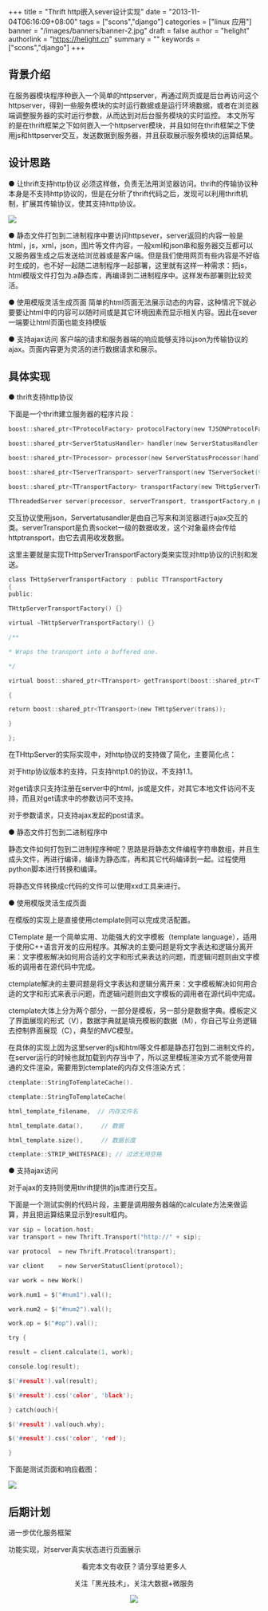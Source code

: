 +++
title = "Thrift http嵌入sever设计实现"
date = "2013-11-04T06:16:09+08:00"
tags = ["scons","django"]
categories = ["linux 应用"]
banner = "/images/banners/banner-2.jpg"
draft = false
author = "helight"
authorlink = "https://helight.cn"
summary = ""
keywords = ["scons","django"]
+++

## 背景介绍

在服务器模块程序种嵌入一个简单的httpserver，再通过网页或是后台再访问这个httpserver，得到一些服务模块的实时运行数据或是运行环境数据，或者在浏览器端调整服务器的实时运行参数，从而达到对后台服务模块的实时监控。 本文所写的是在thrift框架之下如何嵌入一个httpserver模块，并且如何在thrift框架之下使用js和httpserver交互，发送数据到服务器，并且获取展示服务模块的运算结果。
<!--more-->
## 设计思路
● 让thrift支持http协议 必须这样做，负责无法用浏览器访问。thrift的传输协议种本身是不支持http协议的，但是在分析了thrift代码之后，发现可以利用thrift机制，扩展其传输协议，使其支持http协议。 

![](../../imgs/2013/11/thrift.png)

● 静态文件打包到二进制程序中要访问httpsever，server返回的内容一般是html，js，xml，json，图片等文件内容，一般xml和json串和服务器交互都可以又服务器生成之后发送给浏览器或是客户端。但是我们使用网页有些内容是不好临时生成的，也不好一起随二进制程序一起部署，这里就有这样一种需求：把js，html模版文件打包为.a静态库，再编译到二进制程序中。这样发布部署则比较灵活。 

● 使用模版灵活生成页面 简单的html页面无法展示动态的内容，这种情况下就必要要让html中的内容可以随时间或是其它环境因素而显示相关内容。因此在sever一端要让html页面也能支持模版 

● 支持ajax访问 客户端的请求和服务器端的响应能够支持以json为传输协议的ajax。页面内容更为灵活的进行数据请求和展示。

## 具体实现
● thrift支持http协议

下面是一个thrift建立服务器的程序片段：
```c
boost::shared_ptr<TProtocolFactory> protocolFactory(new TJSONProtocolFactory());

boost::shared_ptr<ServerStatusHandler> handler(new ServerStatusHandler());

boost::shared_ptr<TProcessor> processor(new ServerStatusProcessor(handler));

boost::shared_ptr<TServerTransport> serverTransport(new TServerSocket(9090));

boost::shared_ptr<TTransportFactory> transportFactory(new THttpServerTransportFactory());

TThreadedServer server(processor, serverTransport, transportFactory,n protocolFactory);
```

交互协议使用json，Servertatusandler是由自己写来和浏览器进行ajax交互的类。serverTransport是负责socket一级的数据收发，这个对象最终会传给httptransport，由它去调用收发数据。

这里主要就是实现THttpServerTransportFactory类来实现对http协议的识别和发送。
```c
class THttpServerTransportFactory : public TTransportFactory
{
public:

THttpServerTransportFactory() {}

virtual ~THttpServerTransportFactory() {}

/**

* Wraps the transport into a buffered one.

*/

virtual boost::shared_ptr<TTransport> getTransport(boost::shared_ptr<TTransport> trans)

{

return boost::shared_ptr<TTransport>(new THttpServer(trans));

}

};
```
在THttpServer的实际实现中，对http协议的支持做了简化，主要简化点：

对于http协议版本的支持，只支持http1.0的协议，不支持1.1。

对get请求只支持注册在server中的html，js或是文件，对其它本地文件访问不支持，而且对get请求中的参数访问不支持。

对于参数请求，只支持ajax发起的post请求。

● 静态文件打包到二进制程序中

静态文件如何打包到二进制程序种呢？思路是将静态文件编程字符串数组，并且生成头文件，再进行编译，编译为静态库，再和其它代码编译到一起。过程使用python脚本进行转换和编译。

将静态文件转换成c代码的文件可以使用xxd工具来进行。


● 使用模版灵活生成页面

在模版的实现上是直接使用ctemplate则可以完成灵活配置。

CTemplate 是一个简单实用、功能强大的文字模板（template language），适用于使用C++语言开发的应用程序。其解决的主要问题是将文字表达和逻辑分离开来：文字模板解决如何用合适的文字和形式来表达的问题，而逻辑问题则由文字模板的调用者在源代码中完成。

ctemplate解决的主要问题是将文字表达和逻辑分离开来：文字模板解决如何用合适的文字和形式来表示问题，而逻辑问题则由文字模板的调用者在源代码中完成。

ctemplate大体上分为两个部分，一部分是模板，另一部分是数据字典。模板定义了界面展现的形式（V），数据字典就是填充模板的数据（M），你自己写业务逻辑去控制界面展现（C），典型的MVC模型。

在具体的实现上因为这里server的js和html等文件都是静态打包到二进制文件的，在server运行的时候也就加载到内存当中了，所以这里模板渲染方式不能使用普通的文件渲染，需要用到ctemplate的内存文件渲染方式：
```c
ctemplate::StringToTemplateCache().

ctemplate::StringToTemplateCache(

html_template_filename,  // 内存文件名

html_template.data(),     // 数据

html_template.size(),     // 数据长度

ctemplate::STRIP_WHITESPACE); // 过滤无用空格
```
● 支持ajax访问

对于ajax的支持则使用thrift提供的js库进行交互。

下面是一个测试实例的代码片段，主要是调用服务器端的calculate方法来做运算，并且把运算结果显示到result框内。
```c
var sip = location.host;
var transport = new Thrift.Transport("http://" + sip);

var protocol  = new Thrift.Protocol(transport);

var client    = new ServerStatusClient(protocol);

var work = new Work()

work.num1 = $("#num1").val();

work.num2 = $("#num2").val();

work.op = $("#op").val();

try {

result = client.calculate(1, work);

console.log(result);

$('#result').val(result);

$('#result').css('color', 'black');

} catch(ouch){

$('#result').val(ouch.why);

$('#result').css('color', 'red');

}
```
下面是测试页面和响应截图：

![](../../imgs/2013/11/thrift_post.png)

## 后期计划
进一步优化服务框架

功能实现，对server真实状态进行页面展示



<center>
看完本文有收获？请分享给更多人<br>

关注「黑光技术」，关注大数据+微服务<br>

![](/images/qrcode_helight_tech.jpg)
</center>
